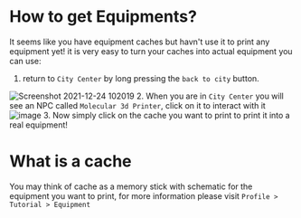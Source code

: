 # How to get Equipments?

It seems like you have equipment caches but havn't use it to print any equipment yet!
it is very easy to turn your caches into actual equipment you can use:
1. return to `City Center` by long pressing the `back to city` button.


![Screenshot 2021-12-24 102019](https://user-images.githubusercontent.com/18545294/147307871-bb6a8ab2-bd0f-48d2-a4b7-99efaceafcbf.png)
2. When you are in `City Center` you will see an NPC called `Molecular 3d Printer`, click on it to interact with it 
![image](https://user-images.githubusercontent.com/18545294/147307934-cc5cc6f0-5107-48a9-912b-07e4c4a02755.png)
3. Now simply click on the cache you want to print to print it into a real equipment!

# What is a cache
You may think of cache as a memory stick with schematic for the equipment you want to print, 
for more information please visit `Profile > Tutorial > Equipment`

